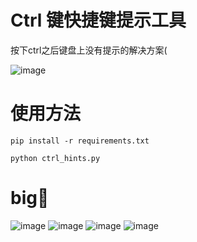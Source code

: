 # Ctrl 键快捷键提示工具
按下ctrl之后键盘上没有提示的解决方案(

![image](https://github.com/user-attachments/assets/4701db1b-95a6-4bea-ad1d-a579850ab210)

# 使用方法
`pip install -r requirements.txt `

` python ctrl_hints.py `

# big🥚
![image](https://github.com/user-attachments/assets/64bb4326-8677-4859-a9a7-86da6bd7c26a)
![image](https://github.com/user-attachments/assets/7a70c3a5-df3f-4dff-bd1f-49f2f827b54c)
![image](https://github.com/user-attachments/assets/14869b1c-255c-4922-9f12-eb8caa553e17)
![image](https://github.com/user-attachments/assets/8b018e66-3bf0-4e3c-8d34-3a8f0ef4a51b)



